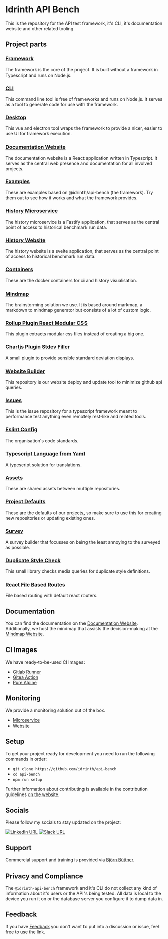 # Idrinth API Bench

This is the repository for the API test framework, it's CLI, it's
documentation website and other related tooling.

## Project parts

### [Framework](https://github.com/idrinth-api-bench/framework)

The framework is the core of the project. It is built without a framework
in Typescript and runs on Node.js.

### [CLI](https://github.com/idrinth-api-bench/cli)

This command line tool is free of frameworks and runs on Node.js. It
serves as a tool to generate code for use with the framework.

### [Desktop](https://github.com/idrinth-api-bench/desktop)

This vue and electron tool wraps the framework to provide a nicer,
easier to use UI for framework execution.

### [Documentation Website](https://github.com/idrinth-api-bench/documentation-website)

The documentation website is a React application written in Typescript.
It serves as the central web presence and documentation for all
involved projects.

### [Examples](https://github.com/idrinth-api-bench/examples)

These are examples based on @idrinth/api-bench (the framework). Try
them out to see how it works and what the framework provides.

### [History Microservice](https://github.com/idrinth-api-bench/history-microservice)

The history microservice is a Fastify application, that serves as
the central point of access to historical benchmark run data.

### [History Website](https://github.com/idrinth-api-bench/history-website)

The history website is a svelte application, that serves as
the central point of access to historical benchmark run data.

### [Containers](https://github.com/idrinth-api-bench/containers)

These are the docker containers for ci and history visualisation.

### [Mindmap](https://github.com/idrinth-api-bench/mindmap)

The brainstorming solution we use. It is based around markmap, a markdown to
mindmap generator but consists of a lot of custom logic.

### [Rollup Plugin React Modular CSS](https://github.com/idrinth-api-bench/rollup-plugin-react-modular-css)

This plugin extracts modular css files instead of creating a big one.

### [Chartjs Plugin Stdev Filler](https://github.com/idrinth-api-bench/chartjs-plugin-stdev-filler)

A small plugin to provide sensible standard deviation displays.

### [Website Builder](https://github.com/idrinth-api-bench/website-builder)

This repository is our website deploy and update tool to minimize github api queries.

### [Issues](https://github.com/idrinth-api-bench/issues)

This is the issue repository for a typescript framework meant to performance test anything even
remotely rest-like and related tools.

### [Eslint Config](https://github.com/idrinth-api-bench/eslint-config)

The organisation's code standards.  

### [Typescript Language from Yaml](https://github.com/idrinth-api-bench/typescript-language-from-yaml)

A typescript solution for translations.

### [Assets](https://github.com/idrinth-api-bench/assets)

These are shared assets between multiple repositories.

### [Project Defaults](https://github.com/idrinth-api-bench/project-defaults)

These are the defaults of our projects, so make sure to use this for creating new repositories
or updating existing ones.

### [Survey](https://github.com/idrinth-api-bench/survey)

A survey builder that focusses on being the least annoying to the surveyed as possible.

### [Duplicate Style Check](https://github.com/idrinth-api-bench/duplicate-style-check)

This small library checks media queries for duplicate style definitions.

### [React File Based Routes](https://github.com/idrinth-api-bench/react-file-based-routes)

File based routing with default react routers.

## Documentation

You can find the documentation on the
[Documentation Website](https://idrinth-api-ben.ch).
Additionally, we host the mindmap that assists the decision-making at the
[Mindmap Website](https://mindmap.idrinth-api-ben.ch).

## CI Images

We have ready-to-be-used CI Images:

- [Gitlab Runner](https://hub.docker.com/r/idrinth/api-bench-gitlab-runner)
- [Gitea Action](https://hub.docker.com/r/idrinth/api-bench-gitea-action)
- [Pure Alpine](https://hub.docker.com/r/idrinth/api-bench)

## Monitoring

We provide a monitoring solution out of the box.

- [Microservice](https://hub.docker.com/r/idrinth/api-bench-history-microservice)
- [Website](https://hub.docker.com/r/idrinth/api-bench-history-website)

## Setup

To get your project ready for development you need to run the following
commands in order:

- `git clone https://github.com/idrinth/api-bench`
- `cd api-bench`
- `npm run setup`

Further information about contributing is available in the contribution
guidelines [on the website](https://idrinth-api-ben.ch/contributing/).
## Socials

Please follow my socials to stay updated on the project:

[![LinkedIn URL](https://img.shields.io/badge/LinkedIn-0077B5?style=for-the-badge&logo=linkedin&logoColor=white)](https://www.linkedin.com/groups/9588634/)
[![Slack URL](https://img.shields.io/badge/Slack-4A154B?style=for-the-badge&logo=slack&logoColor=white)](https://idrinth-api-bench.slack.com/join/shared_invite/zt-2f4zmw2sz-c3etHzCFq3LtZpkR15xXMA#/shared-invite/email)

## Support

Commercial support and training is provided via
[Björn Büttner](https://bjoern-buettner.me).

## Privacy and Compliance

The `@idrinth-api-bench` framework and it's CLI do not collect any kind of
information about it's users or the API's being tested. All data is local to
the device you run it on or the database server you configure it to dump data
in.

## Feedback

If you have [Feedback](https://tally.so/r/3NA48l) you don't want to put into
a discussion or issue, feel free to use the link.
